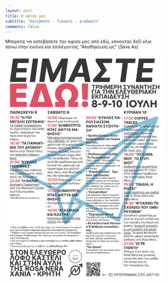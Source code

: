 ```yaml
---
layout: post
title: Η αφίσα μας
subtitle: "Κατεβάστε - Τυπώστε - Διαδώστε"
comments: false
---
```


Μπορείτε να κατεβάσετε την αφίσα μας από εδώ, κάνοντας δεξί κλικ πάνω στην εικόνα και επιλέγοντας "Αποθήκευση ως" (Save As)


![poster](/assets/img/EdwPOSTR.jpg)


